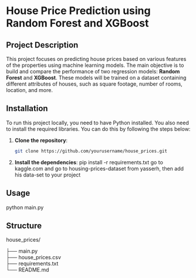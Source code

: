 # House Price Prediction using Random Forest and XGBoost

## Project Description

This project focuses on predicting house prices based on various features of the properties using machine learning models. The main objective is to build and compare the performance of two regression models: **Random Forest** and **XGBoost**. These models will be trained on a dataset containing different attributes of houses, such as square footage, number of rooms, location, and more.

## Installation

To run this project locally, you need to have Python installed. You also need to install the required libraries. You can do this by following the steps below:

1. **Clone the repository**:
   ```bash
   git clone https://github.com/yourusername/house_prices.git

2. **Install the dependencies**:
   pip install -r requirements.txt
   go to kaggle.com and go to housing-prices-dataset from yasserh, then add his data-set to your project


## Usage 

python main.py

## Structure

house_prices/

├── main.py                
├── house_prices.csv       
├── requirements.txt        
└── README.md   

